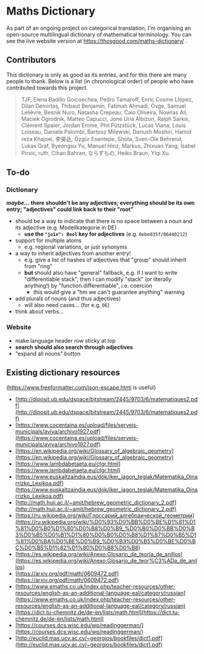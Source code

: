 # Maths Dictionary

As part of an ongoing project on categorical translation, I'm organising an open-source multilingual dictionary of mathematical terminology.
You can see the live website version at https://thosgood.com/maths-dictionary/ .


## Contributors

This dictionary is only as good as its entries, and for this there are many people to thank. Below is a list (in chronological order) of people who have contributed towards this project.

> TJF, Elena Badillo Goicoechea, Pedro Tamaroff, Enric Cosme Llópez, Dilan Demirtaş, Thibaut Benjamin, Fatimah Ahmadi, Övge, Samuel Lelièvre, Besnik Nuro, Natasha Crepeau, Caio Oliveira, Nowras Ali, Maciek Ogrodnik, Matteo Capucci, Jone Uria Albizuri, Ralph Sarkis, Clément Spaier, Jordan Emme, Phil Pützstück, Lucas Viana, Louis Loiseau, Daniele Palombi, Bartosz Milewski, Dariush Moshiri, Hamid reza Khajoei, 李昊达, Özgür Esentepe, Shota, Sven-Ole Behrend, Lukas Graf, Byeongsu Yu, Manuel Hinz, Markus, Zhixuan Yang, Ísabel Pirsic, ruth, Cihan Bahran, ならずもの, Heiko Braun, Yiqi Xu.


## To-do

### Dictionary

***maybe...* there shouldn't be any adjectives; everything should be its own entry; "adjectives" could link back to their "root"**

- should be a way to indicate that there is no space between a noun and its adjective (e.g. Modellkategorie in DE)
    + **use the `"join": Bool` key for adjectives** (e.g. `0ebe035f/06440212`)
- support for multiple atoms
    + e.g. regional variations, or just synonyms
- a way to inherit adjectives from another entry!
    + e.g. give a list of hashes of adjectives that "group" should inherit from "ring"
    + **but** should also have "general" fallback, e.g. if I want to write "differentiable stack", then I can modify "stack" (or literally anything!) by "function.differentiable", i.e. coercion
        * this would give a "hm we can't guarantee anything" warning
- add plurals of nouns (and thus adjectives)
    + will also need cases... (for e.g. `DE`)
- think about verbs...


### Website

- make language header row sticky at top
- **search should also search through adjectives**
- "expand all nouns" button


## Existing dictionary resources

(<https://www.freeformatter.com/json-escape.html> is useful)

- [http://diposit.ub.edu/dspace/bitstream/2445/9703/6/matematiques2.pdf](http://diposit.ub.edu/dspace/bitstream/2445/9703/6/matematiques2.pdf)
- [https://www.cocentaina.es/upload/files/serveis-municipals/aviva/archivo1927.pdf](https://www.cocentaina.es/upload/files/serveis-municipals/aviva/archivo1927.pdf)
- [https://en.wikipedia.org/wiki/Glossary_of_algebraic_geometry](https://en.wikipedia.org/wiki/Glossary_of_algebraic_geometry)
- [https://www.lambdabetaeta.eu/ctgr.html](https://www.lambdabetaeta.eu/ctgr.html)
- [https://www.euskaltzaindia.eus/dok/iker_jagon_tegiak/Matematika_Oinarrizko_Lexikoa.pdf](https://www.euskaltzaindia.eus/dok/iker_jagon_tegiak/Matematika_Oinarrizko_Lexikoa.pdf)
- [http://math.huji.ac.il/~amit/hebrew_geometric_dictionary_2.pdf](http://math.huji.ac.il/~amit/hebrew_geometric_dictionary_2.pdf)
- [https://ru.wikipedia.org/wiki/Глоссарий_алгебраической_геометрии](https://ru.wikipedia.org/wiki/%D0%93%D0%BB%D0%BE%D1%81%D1%81%D0%B0%D1%80%D0%B8%D0%B9_%D0%B0%D0%BB%D0%B3%D0%B5%D0%B1%D1%80%D0%B0%D0%B8%D1%87%D0%B5%D1%81%D0%BA%D0%BE%D0%B9_%D0%B3%D0%B5%D0%BE%D0%BC%D0%B5%D1%82%D1%80%D0%B8%D0%B8)
- [https://es.wikipedia.org/wiki/Anexo:Glosario_de_teoría_de_anillos](https://es.wikipedia.org/wiki/Anexo:Glosario_de_teor%C3%ADa_de_anillos)
- [https://arxiv.org/pdf/math/0609472.pdf](https://arxiv.org/pdf/math/0609472.pdf)
- [https://www.emaths.co.uk/index.php/teacher-resources/other-resources/english-as-an-additional-language-eal/category/russian](https://www.emaths.co.uk/index.php/teacher-resources/other-resources/english-as-an-additional-language-eal/category/russian)
- [https://dict.tu-chemnitz.de/de-en/lists/math.html](https://dict.tu-chemnitz.de/de-en/lists/math.html)
- [https://courses.dcs.wisc.edu/wp/readinggerman/](https://courses.dcs.wisc.edu/wp/readinggerman/)
- [http://euclid.mas.ucy.ac.cy/~georgios/bookfiles/dict1.pdf](http://euclid.mas.ucy.ac.cy/~georgios/bookfiles/dict1.pdf)

